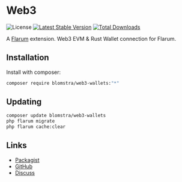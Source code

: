 # Web3

![License](https://img.shields.io/badge/license-MIT-blue.svg) [![Latest Stable Version](https://img.shields.io/packagist/v/blomstra/web3-wallets.svg)](https://packagist.org/packages/blomstra/web3-wallets) [![Total Downloads](https://img.shields.io/packagist/dt/blomstra/web3-wallets.svg)](https://packagist.org/packages/blomstra/web3-wallets)

A [Flarum](http://flarum.org) extension. Web3 EVM & Rust Wallet connection for Flarum.

## Installation

Install with composer:

```sh
composer require blomstra/web3-wallets:"*"
```

## Updating

```sh
composer update blomstra/web3-wallets
php flarum migrate
php flarum cache:clear
```

## Links

- [Packagist](https://packagist.org/packages/blomstra/web3-wallets)
- [GitHub](https://github.com/blomstra/web3-wallets)
- [Discuss](https://discuss.flarum.org/d/PUT_DISCUSS_SLUG_HERE)
